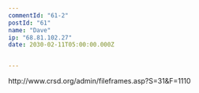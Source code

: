 ```yaml
---
commentId: "61-2"
postId: "61"
name: "Dave"
ip: "68.81.102.27"
date: 2030-02-11T05:00:00.000Z


---
```

<p>http://www.crsd.org/admin/fileframes.asp?S=31&F=1110</p>